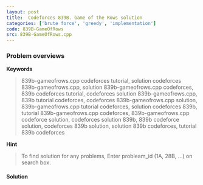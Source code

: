 ```yaml
---
layout: post
title:  Codeforces 839B. Game of the Rows solution
categories: ['brute force', 'greedy', 'implementation']
code: 839B-GameOfRows
src: 839B-GameOfRows.cpp
---
```

### **Problem overviews**

**Keywords**
> 839b-gameofrows.cpp codeforces tutorial, solution codeforces 839b-gameofrows.cpp, solution 839b-gameofrows.cpp codeforces, 839b codeforces tutorial, codeforces solution 839b-gameofrows.cpp, 839b tutorial codeforces, codeforces 839b-gameofrows.cpp solution, 839b-gameofrows.cpp tutorial codeforces, solution codeforces 839b, tutorial 839b-gameofrows.cpp codeforces, 839b-gameofrows.cpp codeforce solution, codeforces solution 839b, 839b codeforce solution, codeforces 839b solution, solution 839b codeforces, tutorial 839b codeforces

**Hint**
> To find solution for any problems, Enter probleam_id (1A, 28B, ...) on search box. 

#### **Solution**



